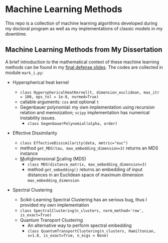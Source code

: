 # Machine Learning Methods

This repo is a collection of machine learning algorithms developed during my doctoral program as well as my implementations of classic models in my downtime.

## Machine Learning Methods from My Dissertation

A brief introduction to the mathematical context of these machine learning methods can be found in my [final defense slides](Dissertation.pdf). The codes are collected in module `mark_i.py`:

- Hyperspherical heat kernel
  - `class HypersphericalHeatKernel(t, dimension_euclidean, max_itr = 100, eps_tol = 1e-8, normed=True)`
  - callable arguments: `cos` and optional `t`
  - Gegenbauer polynomial: my own implementation using recursion relation and memoization; `scipy`  implementation has numerical instability issues.
    - `class GegenbauerPolynomial(alpha, order)`

- Effective Dissimilarity
  - `class EffectiveDissimilarity(data, metric="euc")`
  - method `get_MDS(tau, max_embedding_dimension=3)`  returns an MDS instance
  - <u>M</u>ulti<u>d</u>imensional <u>S</u>caling (MDS)
    - `class MDS(distance_matrix, max_embedding_dimension=3)`
    - method `get_embedding()`  returns an embedding of input distances in an Euclidean space of maximum dimension `max_embedding_dimension`
- Spectral Clustering
  - Scikit-Learning Spectral Clustering has an serious bug, thus I provided my own implementation
  - `class SpectralClustering(n_clusters, norm_method='row', is_exact=True)`
  - Quantum Transport Clustering
    - An alternative way to perform spectral embedding
    - `class QuantumTransportClustering(n_clusters, Hamiltonian, s=1.0, is_exact=True, n_eigs = None) `